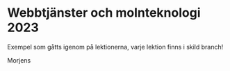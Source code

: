 # Webbtjänster och molnteknologi 2023

Exempel som gåtts igenom på lektionerna, varje lektion finns i skild branch!

Morjens